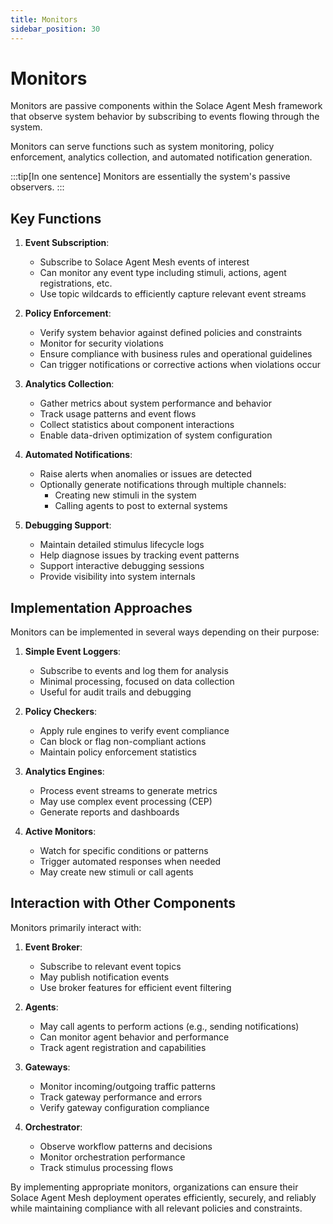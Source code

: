 ```yaml
---
title: Monitors
sidebar_position: 30
---
```


# Monitors


Monitors are passive components within the Solace Agent Mesh framework that observe system behavior by subscribing to events flowing through the system. 

Monitors can serve functions such as system monitoring, policy enforcement, analytics collection, and automated notification generation.

:::tip[In one sentence]
Monitors are essentially the system's passive observers.
:::

## Key Functions

1. **Event Subscription**: 
   - Subscribe to Solace Agent Mesh events of interest
   - Can monitor any event type including stimuli, actions, agent registrations, etc.
   - Use topic wildcards to efficiently capture relevant event streams

2. **Policy Enforcement**:
   - Verify system behavior against defined policies and constraints
   - Monitor for security violations
   - Ensure compliance with business rules and operational guidelines
   - Can trigger notifications or corrective actions when violations occur

3. **Analytics Collection**:
   - Gather metrics about system performance and behavior
   - Track usage patterns and event flows
   - Collect statistics about component interactions
   - Enable data-driven optimization of system configuration

4. **Automated Notifications**:
   - Raise alerts when anomalies or issues are detected
   - Optionally generate notifications through multiple channels:
     - Creating new stimuli in the system
     - Calling agents to post to external systems

5. **Debugging Support**:
   - Maintain detailed stimulus lifecycle logs
   - Help diagnose issues by tracking event patterns
   - Support interactive debugging sessions
   - Provide visibility into system internals

## Implementation Approaches

Monitors can be implemented in several ways depending on their purpose:

1. **Simple Event Loggers**:
   - Subscribe to events and log them for analysis
   - Minimal processing, focused on data collection
   - Useful for audit trails and debugging

2. **Policy Checkers**:
   - Apply rule engines to verify event compliance
   - Can block or flag non-compliant actions
   - Maintain policy enforcement statistics

3. **Analytics Engines**:
   - Process event streams to generate metrics
   - May use complex event processing (CEP)
   - Generate reports and dashboards

4. **Active Monitors**:
   - Watch for specific conditions or patterns
   - Trigger automated responses when needed
   - May create new stimuli or call agents

## Interaction with Other Components

Monitors primarily interact with:

1. **Event Broker**:
   - Subscribe to relevant event topics
   - May publish notification events
   - Use broker features for efficient event filtering

2. **Agents**:
   - May call agents to perform actions (e.g., sending notifications)
   - Can monitor agent behavior and performance
   - Track agent registration and capabilities

3. **Gateways**:
   - Monitor incoming/outgoing traffic patterns
   - Track gateway performance and errors
   - Verify gateway configuration compliance

4. **Orchestrator**:
   - Observe workflow patterns and decisions
   - Monitor orchestration performance
   - Track stimulus processing flows

By implementing appropriate monitors, organizations can ensure their Solace Agent Mesh deployment operates efficiently, securely, and reliably while maintaining compliance with all relevant policies and constraints.
